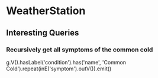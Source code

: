 # WeatherStation

## Interesting Queries

### Recursively get all symptoms of the common cold
g.V().hasLabel('condition').has('name', 'Common Cold').repeat(inE('symptom').outV()).emit()
